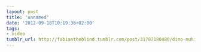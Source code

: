 ```yaml
---
layout: post
title: 'unnamed'
date: '2012-09-18T10:19:36+02:00'
tags:
- video
tumblr_url: http://fabiantheblind.tumblr.com/post/31787180480/dino-muhic-saz-these-are-some-of-my-wip
---
```

